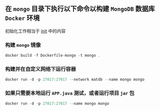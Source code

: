 ## 在 `mongo` 目录下执行以下命令以构建 `MongoDB` 数据库 `Docker` 环境

初始化工作相当于 [init](./init.md) 中的内容

### 构建 `mongo` 镜像

```Swift
docker build -f Dockerfile-mongo -t mongo .
```

### 构建并在自定义网络下运行容器

```Swift
docker run -d -p 27017:27017 --network matdb --name mongo mongo
```

### 如果只需要本地运行 `APP.java` 测试，或者运行项目 `jar` 包

```Swift
docker run -d -p 27017:27017 --name mongo mongo
```